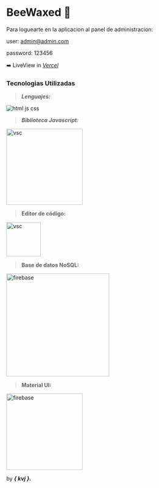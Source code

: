 # BeeWaxed 💎 

Para loguearte en la aplicacion al panel de administracion:

user: admin@admin.com

password: 123456

➡️ LiveView in [ *Vercel*](https://bee-waxed.vercel.app/ "Vercel")

### Tecnologias Utilizadas

>***Lenguajes:***

![html js css](https://user-images.githubusercontent.com/54695712/193309609-67463cb7-e307-40e2-ac93-e588ce7788aa.png)

>***Biblioteca Javascript:***

<img width="200" alt="vsc" src="https://github.com/kevjng/BeeWaxed/assets/54695712/7c3259f9-7b6c-46bb-9b3e-ed0c046b20fd">

>**Editor de código:**

<img width="90" alt="vsc" src="https://user-images.githubusercontent.com/54695712/193314394-964395c9-65ca-4d33-bb10-514fe608772c.png">


>**Base de datos NoSQL:**

<img width="270" alt="firebase" src="https://user-images.githubusercontent.com/54695712/193313664-a0366fdc-6c8e-4366-ae2e-c0470a492e45.png">

>**Material UI:**

<img width="200" alt="firebase" src="https://github.com/kevjng/BeeWaxed/assets/54695712/13320164-c7d2-43b2-97aa-ca6d27c44e50">


by ***{ kvj }.***
